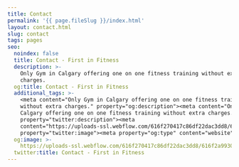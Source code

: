 ```yaml
---
title: Contact
permalink: '{{ page.fileSlug }}/index.html'
layout: contact.html
slug: contact
tags: pages
seo:
  noindex: false
  title: Contact - First in Fitness
  description: >-
    Only Gym in Calgary offering one on one fitness training without extra
    charges.
  og:title: Contact - First in Fitness
  additional_tags: >-
    <meta content="Only Gym in Calgary offering one on one fitness training
    without extra charges." property="og:description"><meta content="Only Gym in
    Calgary offering one on one fitness training without extra charges."
    property="twitter:description"><meta
    content="https://uploads-ssl.webflow.com/616f270417c86df22dac3dd8/616f2a9930196c096be2bb23_Open%20Graph.jpg"
    property="twitter:image"><meta property="og:type" content="website">
  og:image: >-
    https://uploads-ssl.webflow.com/616f270417c86df22dac3dd8/616f2a9930196c096be2bb23_Open%20Graph.jpg
  twitter:title: Contact - First in Fitness
---
```



